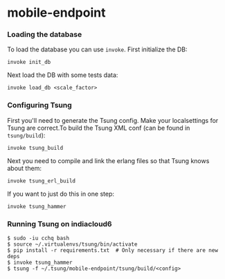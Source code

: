 # mobile-endpoint

### Loading the database

To load the database you can use `invoke`. First initialize the DB:

```
invoke init_db
```

Next load the DB with some tests data:

```
invoke load_db <scale_factor>
```

### Configuring Tsung

First you'll need to generate the Tsung config. Make your localsettings for Tsung are correct.To build the
Tsung XML conf (can be found in `tsung/build`):
```
invoke tsung_build
```

Next you need to compile and link the erlang files so that Tsung knows about them:
```
invoke tsung_erl_build
```

If you want to just do this in one step:

```
invoke tsung_hammer
```

### Running Tsung on indiacloud6
```
$ sudo -iu cchq bash
$ source ~/.virtualenvs/tsung/bin/activate
$ pip install -r requirements.txt  # Only necessary if there are new deps
$ invoke tsung_hammer
$ tsung -f ~/.tsung/mobile-endpoint/tsung/build/<config>
```
